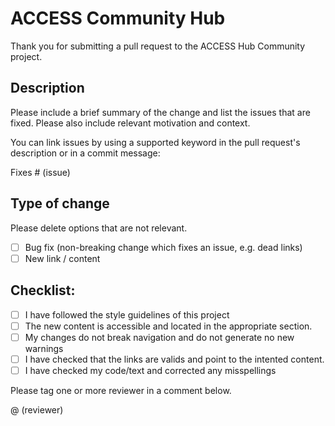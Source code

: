 # ACCESS Community Hub 

Thank you for submitting a pull request to the ACCESS Hub Community project. 

## Description

Please include a brief summary of the change and list the issues that are fixed.
Please also include relevant motivation and context.

You can link issues by using a supported keyword in the pull request's description or in a commit message:

Fixes # (issue)

## Type of change

Please delete options that are not relevant.

- [ ] Bug fix (non-breaking change which fixes an issue, e.g. dead links)
- [ ] New link / content

## Checklist:

- [ ] I have followed the style guidelines of this project
- [ ] The new content is accessible and located in the appropriate section.
- [ ] My changes do not break navigation and do not generate no new warnings
- [ ] I have checked that the links are valids and point to the intented content.
- [ ] I have checked my code/text and corrected any misspellings

Please tag one or more reviewer in a comment below.

@ (reviewer)
